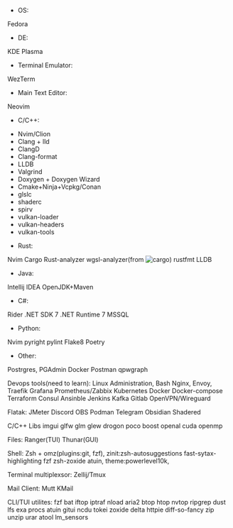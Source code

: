 * OS:

Fedora

* DE:

KDE Plasma

* Terminal Emulator:

WezTerm

* Main Text Editor:

Neovim

* C/C++:

<ul>
  <li>Nvim/Clion
  <li>Clang + lld
  <li>ClangD
  <li>Clang-format
  <li>LLDB
  <li>Valgrind 
  <li>Doxygen + Doxygen Wizard
  <li>Cmake+Ninja+Vcpkg/Conan
  <li>glslc
  <li>shaderc
  <li>spirv
  <li>vulkan-loader
  <li>vulkan-headers
  <li>vulkan-tools
</ul>

* Rust:

Nvim
Cargo
Rust-analyzer
wgsl-analyzer(from ![cargo](https://github.com/wgsl-analyzer/wgsl-analyzer))
rustfmt
LLDB

* Java:

Intellij IDEA
OpenJDK+Maven

* C#:

Rider
.NET SDK 7
.NET Runtime 7
MSSQL

* Python:

Nvim
pyright
pylint
Flake8
Poetry

* Other:

Postrgres, PGAdmin
Docker
Postman
qpwgraph

Devops tools(need to learn):
Linux Administration, Bash
Nginx, Envoy, Traefik
Grafana
Prometheus/Zabbix
Kubernetes
Docker
Docker-compose
Terraform
Consul
Ansinble
Jenkins
Kafka
Gitlab
OpenVPN/Wireguard

Flatak:
JMeter
Discord
OBS
Podman
Telegram
Obsidian
Shadered

C/C++ Libs
imgui
glfw
glm 
glew
drogon
poco 
boost 
openal
cuda
openmp

Files:
Ranger(TUI)
Thunar(GUI)

Shell:
Zsh + omz(plugins:git, fzf), zinit:zsh-autosuggestions fast-sytax-highlighting fzf zsh-zoxide atuin, theme:powerlevel10k, 

Terminal multiplexsor:
Zellij/Tmux

Mail Client:
Mutt
KMail

CLI/TUI utilites:
fzf
bat
iftop
iptraf
nload
aria2
btop
htop
nvtop
ripgrep
dust
lfs
exa
procs
atuin
gitui
ncdu
tokei
zoxide
delta
httpie
diff-so-fancy
zip
unzip
urar
atool
lm_sensors
